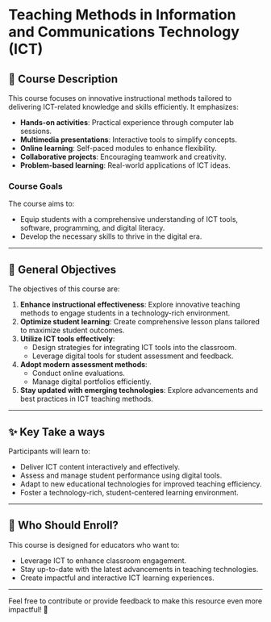 # Teaching Methods in Information and Communications Technology (ICT)

## 📖 Course Description
This course focuses on innovative instructional methods tailored to delivering ICT-related knowledge and skills efficiently. It emphasizes:
- **Hands-on activities**: Practical experience through computer lab sessions.
- **Multimedia presentations**: Interactive tools to simplify concepts.
- **Online learning**: Self-paced modules to enhance flexibility.
- **Collaborative projects**: Encouraging teamwork and creativity.
- **Problem-based learning**: Real-world applications of ICT ideas.

### **Course Goals**
The course aims to:
- Equip students with a comprehensive understanding of ICT tools, software, programming, and digital literacy.
- Develop the necessary skills to thrive in the digital era.

---

## 🎯 General Objectives
The objectives of this course are:
1. **Enhance instructional effectiveness**: Explore innovative teaching methods to engage students in a technology-rich environment.
2. **Optimize student learning**: Create comprehensive lesson plans tailored to maximize student outcomes.
3. **Utilize ICT tools effectively**:
   - Design strategies for integrating ICT tools into the classroom.
   - Leverage digital tools for student assessment and feedback.
4. **Adopt modern assessment methods**:
   - Conduct online evaluations.
   - Manage digital portfolios efficiently.
5. **Stay updated with emerging technologies**: Explore advancements and best practices in ICT teaching methods.

---

## ✨ Key Take a ways
Participants will learn to:
- Deliver ICT content interactively and effectively.
- Assess and manage student performance using digital tools.
- Adapt to new educational technologies for improved teaching efficiency.
- Foster a technology-rich, student-centered learning environment.

---

## 📌 Who Should Enroll?
This course is designed for educators who want to:
- Leverage ICT to enhance classroom engagement.
- Stay up-to-date with the latest advancements in teaching technologies.
- Create impactful and interactive ICT learning experiences.

---

Feel free to contribute or provide feedback to make this resource even more impactful! 🚀

